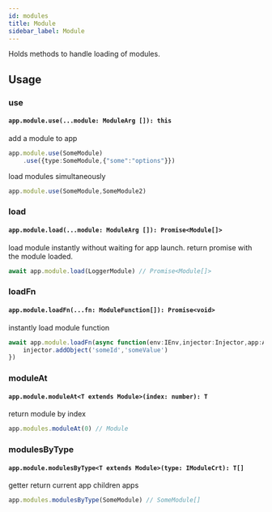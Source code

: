 ```yaml
---
id: modules
title: Module
sidebar_label: Module
---
```


Holds methods to handle loading of modules.

## Usage
### use
#### `app.module.use(...module: ModuleArg []): this`
add a module to app
```typescript
app.module.use(SomeModule)
    .use({type:SomeModule,{"some":"options"}})
```
load modules simultaneously
```typescript
app.module.use(SomeModule,SomeModule2)
```
### load
#### `app.module.load(...module: ModuleArg []): Promise<Module[]>`
load module instantly without waiting for app launch.
return promise with the module loaded.
```typescript
await app.module.load(LoggerModule) // Promise<Module[]>
```
### loadFn
#### `app.module.loadFn(...fn: ModuleFunction[]): Promise<void>`
instantly load module function
```typescript
await app.module.loadFn(async function(env:IEnv,injector:Injector,app:App){
    injector.addObject('someId','someValue')
}) 
```
### moduleAt
#### `app.module.moduleAt<T extends Module>(index: number): T`
return module by index
```typescript
app.modules.moduleAt(0) // Module
```
### modulesByType
#### `app.module.modulesByType<T extends Module>(type: IModuleCrt): T[]`
getter return current app children apps
```typescript
app.modules.modulesByType(SomeModule) // SomeModule[]
```



